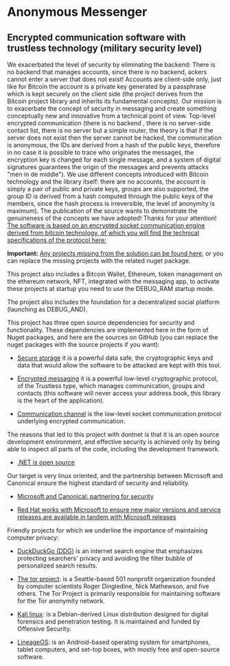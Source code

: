 # Anonymous Messenger
## Encrypted communication software with trustless technology (military security level)
We exacerbated the level of security by eliminating the backend: There is no backend that manages accounts, since there is no backend, ackers cannot enter a server that does not exist! Accounts are client-side only, just like for Bitcoin the account is a private key generated by a passphrase which is kept securely on the client side (the project derives from the Bitcoin project library and inherits its fundamental concepts).
Our mission is to exacerbate the concept of security in messaging and create something conceptually new and innovative from a technical point of view. Top-level encrypted communication (there is no backend , there is no server-side contact list, there is no server but a simple router, the theory is that if the server does not exist then the server cannot be hacked, the communication is anonymous, the IDs are derived from a hash of the public keys, therefore in no case it is possible to trace who originates the messages, the encryption key is changed for each single message, and a system of digital signatures guarantees the origin of the messages and prevents attacks "men in de middle"). We use different concepts introduced with Bitcoin technology and the library itself: there are no accounts, the account is simply a pair of public and private keys, groups are also supported, the group ID is derived from a hash computed through the public keys of the members, since the hash process is irreversible, the level of anonymity is maximum). The publication of the source wants to demonstrate the genuineness of the concepts we have adopted! Thanks for your attention!
[The software is based on an encrypted socket communication engine derived from bitcoin technology, of which you will find the technical specifications of the protocol here:](https://www.fuget.org/packages/SecureStorage/)

**Important:** [Any projects missing from the solution can be found here](https://github.com/Andrea-Bruno?tab=repositories), or you can replace the missing projects with the related nuget package.

This project also includes a Bitcoin Wallet, Ethereum, token management on the ethereum network, NFT, integrated with the messaging app, to activate these projects at startup you need to use the DEBUG_RAM startup mode.

The project also includes the foundation for a decentralized social platform (launching as DEBUG_AND).

This project has three open source dependencies for security and functionality. These dependencies are implemented here in the form of Nuget packages, and here are the sources on GitHub (you can replace the nuget packages with the source projects if you want):

* [Secure storage](https://github.com/Andrea-Bruno/SecureStorage) it is a powerful data safe, the cryptographic keys and data that would allow the software to be attacked are kept with this tool.

* [Encrypted messaging](https://github.com/Andrea-Bruno/EncryptedMessaging) it is a powerful low-level cryptographic protocol, of the Trustless type, which manages communication, groups and contacts (this software will never access your address book, this library is the heart of the application).

* [Communication channel](https://github.com/Andrea-Bruno/EncryptedMessaging/tree/master/CommunicationChannel) is the low-level socket communication protocol underlying encrypted communication.

The reasons that led to this project with dontnet is that it is an open source development environment, and effective security is achieved only by being able to inspect all parts of the code, including the development framework.
* [.NET is open source](https://dotnet.microsoft.com/en-us/platform/open-source)

Our target is very linux oriented, and the partnership between Microsoft and Canonical ensure the highest standard of security and reliability.

* [Microsoft and Canonical: partnering for security](https://ubuntu.com/blog/install-dotnet-on-ubuntu)

* [Red Hat works with Microsoft to ensure new major versions and service releases are available in tandem with Microsoft releases](https://developers.redhat.com/products/dotnet/overview)

Friendly projects for which we underline the importance of maintaining computer privacy:

* [DuckDuckGo (DDG)](https://duckduckgo.com/) is an internet search engine that emphasizes protecting searchers' privacy and avoiding the filter bubble of personalized search results.

* [The tor project](https://www.torproject.org/): is a Seattle-based 501 nonprofit organization founded by computer scientists Roger Dingledine, Nick Mathewson, and five others. The Tor Project is primarily responsible for maintaining software for the Tor anonymity network. 

* [Kali linux](https://www.kali.org/): is a Debian-derived Linux distribution designed for digital forensics and penetration testing. It is maintained and funded by Offensive Security.

* [LineageOS](https://lineageos.org/): is an Android-based operating system for smartphones, tablet computers, and set-top boxes, with mostly free and open-source software.
